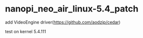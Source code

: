 # nanopi_neo_air_linux-5.4_patch
add VideoEngine driver(https://github.com/aodzip/cedar)

test on kernel 5.4.111
